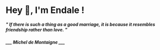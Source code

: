 <h1 title="head"> Hey 👋, I'm Endale !</h1>

**<h5><i>" If there is such a thing as a good marriage, it is because it resembles friendship rather than love. "</i></h5>**

*<b>___ Michel de Montaigne ___</b>*
